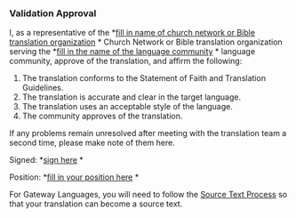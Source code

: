
### Validation Approval

I, as a representative of the *<u>fill in name of church network or Bible translation organization</u> * Church Network or Bible translation organization serving the *<u>fill in the name of the language community</u> * language community, approve of the translation, and affirm the following:

1. The translation conforms to the Statement of Faith and Translation Guidelines.
1. The translation is accurate and clear in the target language.
1. The translation uses an acceptable style of the language.
1. The community approves of the translation.

If any problems remain unresolved after meeting with the translation team a second time, please make note of them here.

Signed: *<u>sign here</u> *

Position: *<u>fill in your position here</u> *

For Gateway Languages, you will need to follow the [Source Text Process](../../process/source-text-process/01.md) so that your translation can become a source text.